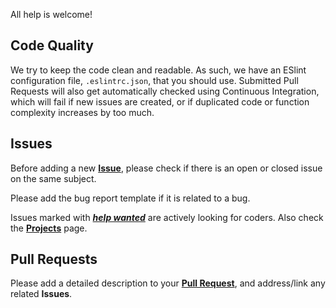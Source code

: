 All help is welcome!

## Code Quality
We try to keep the code clean and readable. As such, we have an ESlint configuration file, `.eslintrc.json`, that you should use. Submitted Pull Requests will also get automatically checked using Continuous Integration, which will fail if new issues are created, or if duplicated code or function complexity increases by too much. 

## Issues
Before adding a new [**Issue**](https://github.com/Civ13/civ13-typespess/issues), please check if there is an open or closed issue on the same subject.

Please add the bug report template if it is related to a bug.

Issues marked with [***help wanted***](https://github.com/Civ13/civ13-typespess/issues?q=is%3Aissue+is%3Aopen+label%3A%22help+wanted%22) are actively looking for coders. Also check the [**Projects**](https://github.com/Civ13/civ13-typespess/projects) page.

## Pull Requests

Please add a detailed description to your [**Pull Request**](https://github.com/Civ13/civ13-typespess/pulls), and address/link any related **Issues**.
